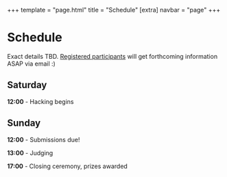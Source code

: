 +++
template = "page.html"
title = "Schedule"
[extra]
navbar = "page"
+++

# Schedule

Exact details TBD. [Registered participants](/register) will get forthcoming information ASAP via email :)

## Saturday

**12:00** - Hacking begins

## Sunday

**12:00** - Submissions due!

**13:00** - Judging

**17:00** - Closing ceremony, prizes awarded


